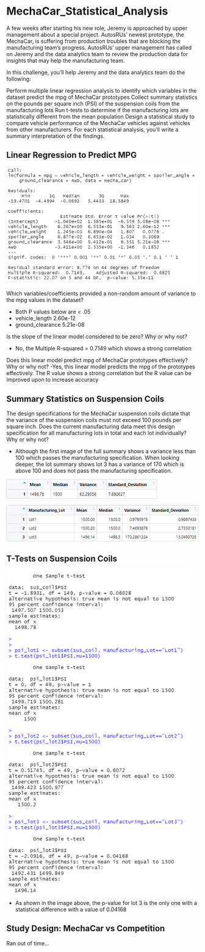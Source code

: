 # MechaCar_Statistical_Analysis

A few weeks after starting his new role, Jeremy is approached by upper management about a special project. AutosRUs’ newest prototype, the MechaCar, is suffering from production troubles that are blocking the manufacturing team’s progress. AutosRUs’ upper management has called on Jeremy and the data analytics team to review the production data for insights that may help the manufacturing team.

In this challenge, you’ll help Jeremy and the data analytics team do the following:

Perform multiple linear regression analysis to identify which variables in the dataset predict the mpg of MechaCar prototypes
Collect summary statistics on the pounds per square inch (PSI) of the suspension coils from the manufacturing lots
Run t-tests to determine if the manufacturing lots are statistically different from the mean population
Design a statistical study to compare vehicle performance of the MechaCar vehicles against vehicles from other manufacturers. For each statistical analysis, you’ll write a summary interpretation of the findings.

## Linear Regression to Predict MPG
![This is an image](https://github.com/SubF/MechaCar_Statistical_Analysis/blob/main/images/2022-08-24%2023_25_54-RStudio.png)

Which variables/coefficients provided a non-random amount of variance to the mpg values in the dataset?
- Both P values below are < .05
- vehicle_length     2.60e-12 
- ground_clearance   5.21e-08 

Is the slope of the linear model considered to be zero? Why or why not?
- No, the Multiple R-squared =  0.7149 which shows a strong correlation

Does this linear model predict mpg of MechaCar prototypes effectively? Why or why not?
-Yes, this linear model predicts the mpg of the prototypes effectively. The R value shows a strong correlation but the R value can be improved upon to increase accuracy



## Summary Statistics on Suspension Coils

The design specifications for the MechaCar suspension coils dictate that the variance of the suspension coils must not exceed 100 pounds per square inch. Does the current manufacturing data meet this design specification for all manufacturing lots in total and each lot individually? Why or why not?
- Although the first image of the full summary shows a variance less than 100 which passes the manufacturing specification. When looking deeper, the lot summary shows lot 3 has a variance of 170 which is above 100 and does not pass the manufacturing specification.

![This is an image](https://github.com/SubF/MechaCar_Statistical_Analysis/blob/main/images/2022-08-24%2023_43_59-RStudio.png)

![This is an image](https://github.com/SubF/MechaCar_Statistical_Analysis/blob/main/images/2022-08-24%2023_43_15-RStudio.png)

## T-Tests on Suspension Coils

![This is an image](https://github.com/SubF/MechaCar_Statistical_Analysis/blob/main/images/2022-08-24%2023_49_23-RStudio.png)

- As shown in the image above, the p-value for lot 3 is the only one with a statistical difference with a value of 0.04168

## Study Design: MechaCar vs Competition

Ran out of time...
